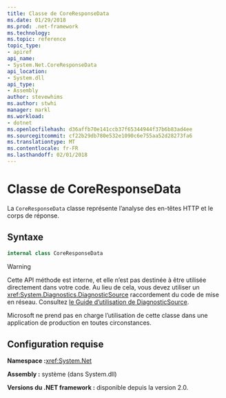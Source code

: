 ```yaml
---
title: Classe de CoreResponseData
ms.date: 01/29/2018
ms.prod: .net-framework
ms.technology: 
ms.topic: reference
topic_type:
- apiref
api_name:
- System.Net.CoreResponseData
api_location:
- System.dll
api_type:
- Assembly
author: stevewhims
ms.author: stwhi
manager: markl
ms.workload:
- dotnet
ms.openlocfilehash: d36affb70e141ccb37f65344944f37b6b83ad4ee
ms.sourcegitcommit: cf22b29db780e532e1090c6e755aa52d28273fa6
ms.translationtype: MT
ms.contentlocale: fr-FR
ms.lasthandoff: 02/01/2018
---
```

# <a name="coreresponsedata-class"></a>Classe de CoreResponseData

La `CoreResponseData` classe représente l’analyse des en-têtes HTTP et le corps de réponse.

## <a name="syntax"></a>Syntaxe
  
```csharp
internal class CoreResponseData
```

> [!WARNING]
> Cette API méthode est interne, et elle n’est pas destinée à être utilisée directement dans votre code. Au lieu de cela, vous devez utiliser un <xref:System.Diagnostics.DiagnosticSource> raccordement du code de mise en réseau. Consultez [le Guide d’utilisation de DiagnosticSource](https://github.com/dotnet/corefx/blob/master/src/System.Diagnostics.DiagnosticSource/src/DiagnosticSourceUsersGuide.md).
> 
> Microsoft ne prend pas en charge l’utilisation de cette classe dans une application de production en toutes circonstances.

## <a name="requirements"></a>Configuration requise

**Namespace :**<xref:System.Net>

**Assembly :** système (dans System.dll)

**Versions du .NET framework :** disponible depuis la version 2.0.
